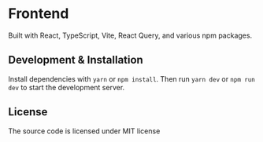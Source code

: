 # Frontend

Built with React, TypeScript, Vite, React Query, and various npm packages.

## Development & Installation

Install dependencies with `yarn` or `npm install`. Then run `yarn dev` or `npm run dev` to start the development server.

## License

The source code is licensed under MIT license
